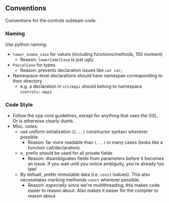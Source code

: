 ## Conventions

Conventions for the controls subteam code.

### Naming

Use python naming:

  - ``lower_snake_case`` for values (including functions/methods, 150 moment)
    - Reason: ``lowerCamelCase`` is just ugly
  - ``PascalCase`` for types
    - Reason: prevents declaration issues like ``car car;``
  - Namespace-level declarations should have namespae corresponding to their directory
    - e.g. a declaration in ``src/mppi`` should belong to namespace ``controls::mppi``


### Code Style

  - Follow the cpp core guidelines, except for anything that uses the GSL. Or is otherwise clearly dumb.
  - Misc. notes:
    - use uniform initialization (`{...}` constructor syntax) wherever possible. 
      - Reason: far more
        readable than `(...)` in many cases (looks like a function call/declaration)
    - `m_` prefix should be used for all private fields
      - Reason: disambiguates fields from parameters before it becomes an issue. If you wait until 
        you notice ambiguity, you're already too late!
    - By defualt, prefer immutable data (i.e. `const` lvalues). This also necessitates marking
      methonds `const` wherever possible.
      - Reason: _especially_ since we're multithreading, this makes code easier to reason about. Also
        makes it easier for the compiler to reason about.